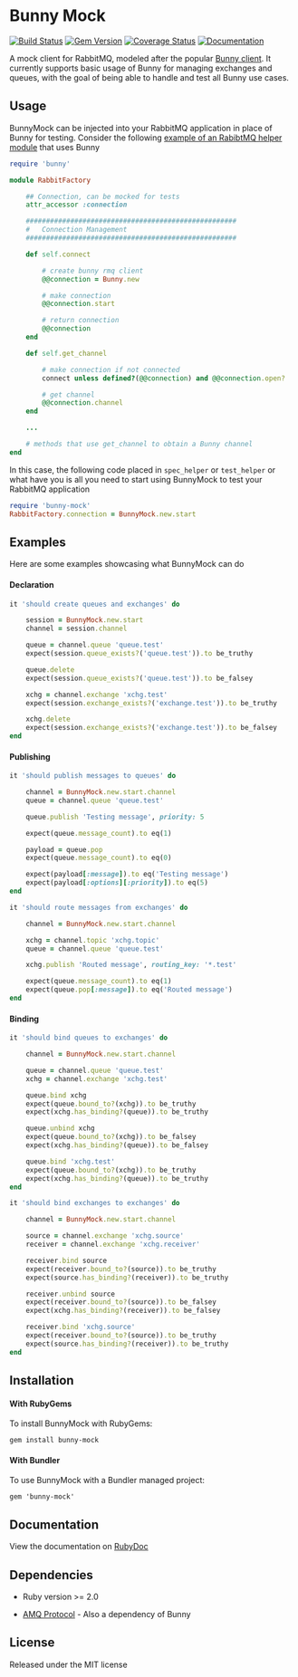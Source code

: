 Bunny Mock
==========

[![Build Status](https://travis-ci.org/arempe93/bunny-mock.svg?branch=master)](https://travis-ci.org/arempe93/bunny-mock)
[![Gem Version](https://badge.fury.io/rb/bunny-mock.svg)](https://rubygems.org/gems/bunny-mock)
[![Coverage Status](https://coveralls.io/repos/arempe93/bunny-mock/badge.svg?branch=master&service=github)](https://coveralls.io/github/arempe93/bunny-mock?branch=master)
[![Documentation](http://inch-ci.org/github/arempe93/bunny-mock.svg?branch=master)](http://www.rubydoc.info/github/arempe93/bunny-mock)

A mock client for RabbitMQ, modeled after the popular [Bunny client](https://github.com/ruby-amqp/bunny). It currently supports basic usage of Bunny for managing exchanges and queues, with the goal of being able to handle and test all Bunny use cases.

## Usage

BunnyMock can be injected into your RabbitMQ application in place of Bunny for testing. Consider the following [example of an RabibtMQ helper module](https://github.com/arempe93/amqp-example/blob/master/lib/amqp/factory.rb) that uses Bunny

```ruby
require 'bunny'

module RabbitFactory

	## Connection, can be mocked for tests
	attr_accessor :connection

    ####################################################
    #   Connection Management
    ####################################################

    def self.connect

        # create bunny rmq client
        @@connection = Bunny.new

        # make connection
        @@connection.start

        # return connection
        @@connection
    end

	def self.get_channel

        # make connection if not connected
        connect unless defined?(@@connection) and @@connection.open?

        # get channel
        @@connection.channel
    end

	...

	# methods that use get_channel to obtain a Bunny channel
end
```

In this case, the following code placed in `spec_helper` or `test_helper` or what have you is all you need to start using BunnyMock to test your RabbitMQ application

```ruby
require 'bunny-mock'
RabbitFactory.connection = BunnyMock.new.start
```

## Examples

Here are some examples showcasing what BunnyMock can do

#### Declaration

```ruby
it 'should create queues and exchanges' do

    session = BunnyMock.new.start
    channel = session.channel

    queue = channel.queue 'queue.test'
    expect(session.queue_exists?('queue.test')).to be_truthy

    queue.delete
    expect(session.queue_exists?('queue.test')).to be_falsey

    xchg = channel.exchange 'xchg.test'
    expect(session.exchange_exists?('exchange.test')).to be_truthy

    xchg.delete
    expect(session.exchange_exists?('exchange.test')).to be_falsey
end
```

#### Publishing

```ruby
it 'should publish messages to queues' do

	channel = BunnyMock.new.start.channel
	queue = channel.queue 'queue.test'

	queue.publish 'Testing message', priority: 5

	expect(queue.message_count).to eq(1)

	payload = queue.pop
	expect(queue.message_count).to eq(0)

	expect(payload[:message]).to eq('Testing message')
	expect(payload[:options][:priority]).to eq(5)
end

it 'should route messages from exchanges' do

    channel = BunnyMock.new.start.channel

    xchg = channel.topic 'xchg.topic'
	queue = channel.queue 'queue.test'

    xchg.publish 'Routed message', routing_key: '*.test'

    expect(queue.message_count).to eq(1)
	expect(queue.pop[:message]).to eq('Routed message')
end
```

#### Binding

```ruby
it 'should bind queues to exchanges' do

	channel = BunnyMock.new.start.channel

	queue = channel.queue 'queue.test'
	xchg = channel.exchange 'xchg.test'

	queue.bind xchg
	expect(queue.bound_to?(xchg)).to be_truthy
	expect(xchg.has_binding?(queue)).to be_truthy

	queue.unbind xchg
	expect(queue.bound_to?(xchg)).to be_falsey
	expect(xchg.has_binding?(queue)).to be_falsey

	queue.bind 'xchg.test'
	expect(queue.bound_to?(xchg)).to be_truthy
	expect(xchg.has_binding?(queue)).to be_truthy
end

it 'should bind exchanges to exchanges' do

	channel = BunnyMock.new.start.channel

	source = channel.exchange 'xchg.source'
	receiver = channel.exchange 'xchg.receiver'

	receiver.bind source
	expect(receiver.bound_to?(source)).to be_truthy
	expect(source.has_binding?(receiver)).to be_truthy

	receiver.unbind source
	expect(receiver.bound_to?(source)).to be_falsey
	expect(xchg.has_binding?(receiver)).to be_falsey

	receiver.bind 'xchg.source'
	expect(receiver.bound_to?(source)).to be_truthy
	expect(source.has_binding?(receiver)).to be_truthy
end
```

## Installation

#### With RubyGems

To install BunnyMock with RubyGems:

```
gem install bunny-mock
```

#### With Bundler

To use BunnyMock with a Bundler managed project:

```
gem 'bunny-mock'
```

## Documentation

View the documentation on [RubyDoc](http://www.rubydoc.info/github/arempe93/bunny-mock)

## Dependencies

* Ruby version >= 2.0

* [AMQ Protocol](https://github.com/ruby-amqp/amq-protocol) - Also a dependency of Bunny

## License

Released under the MIT license

